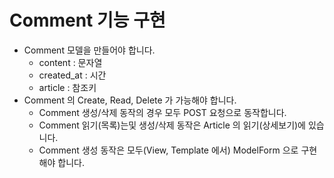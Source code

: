 # Comment 기능 구현

- Comment 모델을 만들어야 합니다.
  - content : 문자열
  - created_at : 시간
  - article : 참조키
- Comment 의 Create, Read, Delete 가 가능해야 합니다.
  - Comment 생성/삭제 동작의 경우 모두 POST 요청으로 동작합니다.
  - Comment 읽기(목록)는및 생성/삭제 동작은 Article 의 읽기(상세보기)에 있습니다.
  - Comment 생성 동작은 모두(View, Template 에서) ModelForm 으로 구현해야 합니다.


